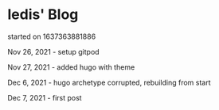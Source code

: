 # ledis' Blog

started on 1637363881886

Nov 26, 2021 - setup gitpod

Nov 27, 2021 - added hugo with theme

Dec 6, 2021 - hugo archetype corrupted, rebuilding from start

Dec 7, 2021 - first post